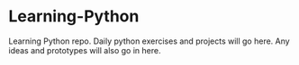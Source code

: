 # Learning-Python
Learning Python repo. Daily python exercises and projects will go here. Any ideas and prototypes will also go in here.
